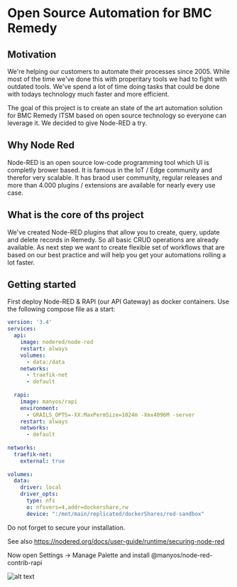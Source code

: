 # Open Source Automation for BMC Remedy

## Motivation

We're helping our customers to automate their processes since 2005. While most of the time we've done this with properitary tools we had to fight with outdated tools. We've spend a lot of time doing tasks that could be done with todays technology much faster and more efficient.

The goal of this project is to create an state of the art automation solution for BMC Remedy ITSM based on open source technology so everyone can leverage it. We decided to give Node-RED a try.

## Why Node Red

Node-RED is an open source low-code programming tool which UI is completly brower based. It is famous in the IoT / Edge community and therefor very scalable. It has braod user community, regular releases and more than 4.000 plugins / extensions are available for nearly every use case.

## What is the core of ths project

We've created Node-RED plugins that allow you to create, query, update and delete records in Remedy. So all basic CRUD operations are already available. As next step we want to create flexible set of workflows that are based on our best practice and will help you get your automations rolling a lot faster.

## Getting started

First deploy Node-RED & RAPI (our API Gateway) as docker containers. Use the following compose file as a start:

```yaml
version: '3.4' 
services:
  api: 
    image: nodered/node-red
    restart: always
    volumes:
      - data:/data
    networks:
      - traefik-net
      - default
      
  rapi: 
    image: manyos/rapi
    environment: 
      - GRAILS_OPTS=-XX:MaxPermSize=1024m -Xmx4096M -server
    restart: always
    networks:
      - default
      
networks:
  traefik-net:
    external: true
    
volumes:
  data:
    driver: local
    driver_opts:
      type: nfs
      o: nfsvers=4,addr=dockershare,rw
      device: ":/mnt/main/replicated/dockerShares/red-sandbox"

```

Do not forget to secure your installation.

See also https://nodered.org/docs/user-guide/runtime/securing-node-red

Now open Settings -> Manage Palette and install @manyos/node-red-contrib-rapi

![alt text](https://github.com/manyosit/node-red-contrib-rapi/blob/main/palette.png?raw=true)
